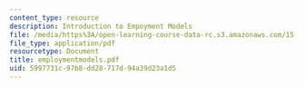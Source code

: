```yaml
---
content_type: resource
description: Introduction to Empoyment Models
file: /media/https%3A/open-learning-course-data-rc.s3.amazonaws.com/15-394-designing-and-leading-the-entrepreneurial-organization-spring-2003/5997731c97b8dd28717d94a39d23a1d5_employmentmodels.pdf
file_type: application/pdf
resourcetype: Document
title: employmentmodels.pdf
uid: 5997731c-97b8-dd28-717d-94a39d23a1d5
---
```

